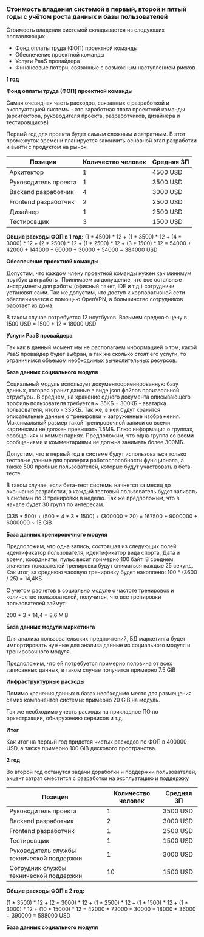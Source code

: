### Стоимость владения системой в первый, второй и пятый годы с учётом роста данных и базы пользователей

Стоимость владения системой складывается из следующих составляющих:

- Фонд оплаты труда (ФОП) проектной команды
- Обеспечение проектной команды
- Услуги PaaS провайдера
- Финансовые потери, связанные с возможным наступлением рисков

**1 год**

**Фонд оплаты труда (ФОП) проектной команды**

Самая очевидная часть расходов, связанных с разработкой и эксплуатацией системы - это заработная плата проектной команды (архитектора, руководителя проекта, разработчиков, дизайнера и тестировщиков)

Первый год для проекта будет самым сложным и затратным. В этот промежуток времени планируется закончить основной этап разработки и выйти с продуктом на рынок.

| Позиция | Количество человек | Средняя ЗП |
|---------|--------------------|------------|
|Архитектор| 1 | 4500 USD |
|Руководитель проекта| 1 | 3500 USD|
|Backend разработчик| 4 | 3000 USD|
|Frontend разработчик| 2 | 2500 USD|
|Дизайнер| 1| 2500 USD|
|Тестировщик| 3| 1500 USD|


**Общие расходы ФОП в 1 год:**
(1 * 4500) * 12 +
(1 * 3500) * 12 +
(4 * 3000) * 12 +
(2 * 2500) * 12 +
(1 * 2500) * 12 +
(3 * 1500) * 12 = 54000 + 42000 + 144000 + 60000 + 30000 + 54000 = 384000 USD

**Обеспечение проектной команды**

Допустим, что каждом члену проектной команды нужен как минимум ноутбук для работы.
Принимаем за допущение, что все остальные инструменты для работы (офисный пакет, IDE и т.д.) сотрудники установят сами. Так же допустим, что доступ к корпоративной сети обеспечивается с помощью OpenVPN, а большинство сотрудников работает из дома.

В таком случае потребуется 12 ноутбуков. Возьмем среднюю цену в 1500 USD = 1500 * 12 = 18000 USD

**Услуги PaaS провайдера**

Так как в данный момент мы не располагаем информацией о том, какой PaaS провайдер будет выбран, а так же сколько стоят его услуги, то ограничимся объемом необходимых вычислительных ресурсов.

**База данных социального модуля**

Социальный модуль использует документоориенированную базу данных, которая хранит данные в виде json файлов произвольной структуры. В среднем, на хранение одного документа описывающего профиль пользователя требуется ~ 35КБ + 300КБ - аватарка пользователя, итого - 335КБ.
Так же, в ней будут хранится описательные данные о тренировки + загруженные изображения. Максимальный размер такой тренировочной записи со всеми картинками не должен превышать 1.5МБ.
Плюс информация о группах, сообщениях и комментариях. Предположим, что одна группа со всеми сообщениями и комментариями не должна занимать более 300МБ.

Допустим, что в первый год в системе будут использоваться только тестовые данные для проверки работоспособности функционала, а также 500 пробных пользователей, которые будут участвовать в бета-тесте.

В таком случае, если бета-тест системы начнется за месяц до окончания разработки, а каждый тестовый пользователь будет заливать в системы по 3 тренировки в неделю. Так же предположим, что в начале будет 30 групп по интересам.

(335 * 500) +
(500 * 4 * 3 * 1500) +
(300000 * 20) = 167500 + 9000000 + 6000000 ~ 15 GiB

**База данных тренировочного модуля**

Предположим, что одна запись, состоящая из следующих полей:
идентификатор пользователя, идентификатор вида спорта, Дата и время, координаты, пульс весит примерно 100 байт.
В среднем, значения показателей тренировка будут сниматься каждые 25 секунд. Как итог, за среднюю часовую тренировку будет накоплено:
100 * (3600 / 25) = 14,4КБ

С учетом расчетов в социально модуле о частоте тренировок и количестве пользователей, получится, что все тренировки пользователей займут:

200 * 3 * 14,4 = 8,6 MiB

**База данных модуля маркетинга**

Для анализа пользовательских предпочтений, БД маркетинга будет импортировать нужные для анализа данные из социального модуля и тренировочного модуля.

Предположим, что ей потребуется примерно половина от всех записанных данных, в таком случае получится примерно 7.5 GiB


**Инфраструктурные расходы**

Помимо хранения данных в базах необходимо место для размещения самих компонентов системы: примерно 20 GiB на модуль.

Так же необходимо учесть расходы на прикладное ПО по оркестракции, обнаружению сервисов и т.д.

**Итог**

Как итог на первый год придется чистых расходов по ФОП в 400000 USD, а также примерно 100 GiB дискового пространства.




**2 год**

Во второй год останутся задачи доработки и поддержки пользователей, акцент затрат сместится с разработки на эксплуатацию и поддержку

| Позиция | Количество человек | Средняя ЗП |
|---------|--------------------|------------|
|Руководитель проекта| 1 | 3500 USD|
|Backend разработчик| 2 | 3000 USD|
|Frontend разработчик| 1 | 2500 USD|
|Тестировщик| 1| 1500 USD|
|Руководитель службы технической поддержки| 1| 3000 USD|
|Сотрудник службы технической поддержки| 10| 1500 USD|

**Общие расходы ФОП в 2 год:**

(1 * 3500) * 12 +
(2 * 3000) * 12 +
(1 * 2500) * 12 +
(1 * 1500) * 12 +
(1 * 3000) * 12 +
(10 * 15000) * 12 = 42000 + 72000 + 30000 + 18000 + 36000 + 390000 = 588000 USD


**База данных социального модуля**










